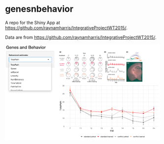 # genesnbehavior

A repo for the Shiny App at https://github.com/raynamharris/IntegrativeProjectWT2015/. 

Data are from https://github.com/raynamharris/IntegrativeProjectWT2015/.

![](www/screenshot.png)